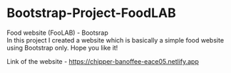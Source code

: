 # Bootstrap-Project-FoodLAB

Food website (FooLAB) - Bootsrap  
In this project I created a website which is basically a simple food website using Bootstrap only. 
Hope you like it!  

Link of the website - https://chipper-banoffee-eace05.netlify.app
